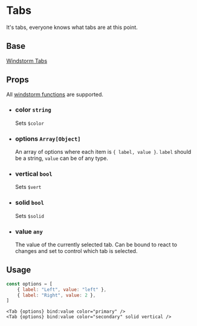 # Tabs

It's tabs, everyone knows what tabs are at this point.

## Base
[Windstorm Tabs](https://axel669.github.io/lib.windstorm/#components-tabs)

## Props
All [windstorm functions](https://axel669.github.io/lib.windstorm/#css-shorthands)
are supported.

- ### color `string`
    Sets `$color`
- ### options `Array[Object]`
    An array of options where each item is `{ label, value }`. `label`
    should be a string, `value` can be of any type.
- ### vertical `bool`
    Sets `$vert`
- ### solid `bool`
    Sets `$solid`
- ### value `any`
    The value of the currently selected tab. Can be bound to react to
    changes and set to control which tab is selected.

## Usage
```js
const options = [
    { label: "Left", value: "left" },
    { label: "Right", value: 2 },
]
```
```svelte
<Tab {options} bind:value color="primary" />
<Tab {options} bind:value color="secondary" solid vertical />
```
